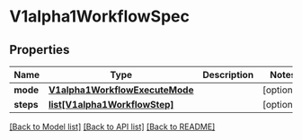 # V1alpha1WorkflowSpec

## Properties
Name | Type | Description | Notes
------------ | ------------- | ------------- | -------------
**mode** | [**V1alpha1WorkflowExecuteMode**](V1alpha1WorkflowExecuteMode.md) |  | [optional] 
**steps** | [**list[V1alpha1WorkflowStep]**](V1alpha1WorkflowStep.md) |  | [optional] 

[[Back to Model list]](../README.md#documentation-for-models) [[Back to API list]](../README.md#documentation-for-api-endpoints) [[Back to README]](../README.md)

